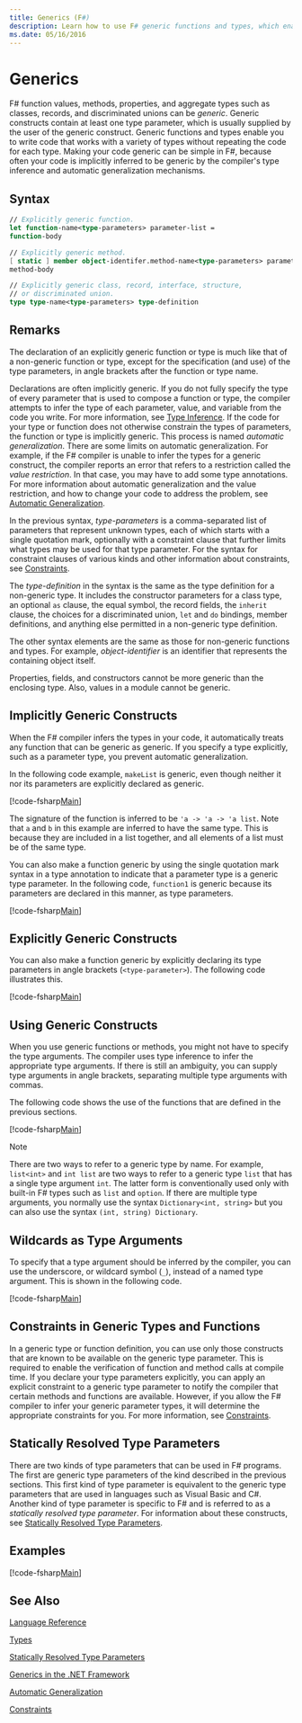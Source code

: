 ```yaml
---
title: Generics (F#)
description: Learn how to use F# generic functions and types, which enable you to write code that works with a variety of types without repeating code.
ms.date: 05/16/2016
---
```

# Generics

F# function values, methods, properties, and aggregate types such as classes, records, and discriminated unions can be *generic*. Generic constructs contain at least one type parameter, which is usually supplied by the user of the generic construct. Generic functions and types enable you to write code that works with a variety of types without repeating the code for each type. Making your code generic can be simple in F#, because often your code is implicitly inferred to be generic by the compiler's type inference and automatic generalization mechanisms.


## Syntax

```fsharp
// Explicitly generic function.
let function-name<type-parameters> parameter-list =
function-body

// Explicitly generic method.
[ static ] member object-identifer.method-name<type-parameters> parameter-list [ return-type ] =
method-body

// Explicitly generic class, record, interface, structure,
// or discriminated union.
type type-name<type-parameters> type-definition
```

## Remarks
The declaration of an explicitly generic function or type is much like that of a non-generic function or type, except for the specification (and use) of the type parameters, in angle brackets after the function or type name.

Declarations are often implicitly generic. If you do not fully specify the type of every parameter that is used to compose a function or type, the compiler attempts to infer the type of each parameter, value, and variable from the code you write. For more information, see [Type Inference](../type-inference.md). If the code for your type or function does not otherwise constrain the types of parameters, the function or type is implicitly generic. This process is named *automatic generalization*. There are some limits on automatic generalization. For example, if the F# compiler is unable to infer the types for a generic construct, the compiler reports an error that refers to a restriction called the *value restriction*. In that case, you may have to add some type annotations. For more information about automatic generalization and the value restriction, and how to change your code to address the problem, see [Automatic Generalization](automatic-generalization.md).

In the previous syntax, *type-parameters* is a comma-separated list of parameters that represent unknown types, each of which starts with a single quotation mark, optionally with a constraint clause that further limits what types may be used for that type parameter. For the syntax for constraint clauses of various kinds and other information about constraints, see [Constraints](constraints.md).

The *type-definition* in the syntax is the same as the type definition for a non-generic type. It includes the constructor parameters for a class type, an optional `as` clause, the equal symbol, the record fields, the `inherit` clause, the choices for a discriminated union, `let` and `do` bindings, member definitions, and anything else permitted in a non-generic type definition.

The other syntax elements are the same as those for non-generic functions and types. For example, *object-identifier* is an identifier that represents the containing object itself.

Properties, fields, and constructors cannot be more generic than the enclosing type. Also, values in a module cannot be generic.


## Implicitly Generic Constructs
When the F# compiler infers the types in your code, it automatically treats any function that can be generic as generic. If you specify a type explicitly, such as a parameter type, you prevent automatic generalization.

In the following code example, `makeList` is generic, even though neither it nor its parameters are explicitly declared as generic.

[!code-fsharp[Main](../../../../samples/snippets/fsharp/lang-ref-1/snippet1700.fs)]

The signature of the function is inferred to be `'a -> 'a -> 'a list`. Note that `a` and `b` in this example are inferred to have the same type. This is because they are included in a list together, and all elements of a list must be of the same type.

You can also make a function generic by using the single quotation mark syntax in a type annotation to indicate that a parameter type is a generic type parameter. In the following code, `function1` is generic because its parameters are declared in this manner, as type parameters.

[!code-fsharp[Main](../../../../samples/snippets/fsharp/lang-ref-1/snippet1701.fs)]
    
## Explicitly Generic Constructs
You can also make a function generic by explicitly declaring its type parameters in angle brackets (`<type-parameter>`). The following code illustrates this.

[!code-fsharp[Main](../../../../samples/snippets/fsharp/lang-ref-1/snippet1703.fs)]
    
## Using Generic Constructs
When you use generic functions or methods, you might not have to specify the type arguments. The compiler uses type inference to infer the appropriate type arguments. If there is still an ambiguity, you can supply type arguments in angle brackets, separating multiple type arguments with commas.

The following code shows the use of the functions that are defined in the previous sections.

[!code-fsharp[Main](../../../../samples/snippets/fsharp/lang-ref-1/snippet1702.fs)]
    
>[!NOTE]
There are two ways to refer to a generic type by name. For example, `list<int>` and `int list` are two ways to refer to a generic type `list` that has a single type argument `int`. The latter form is conventionally used only with built-in F# types such as `list` and `option`. If there are multiple type arguments, you normally use the syntax `Dictionary<int, string>` but you can also use the syntax `(int, string) Dictionary`.

## Wildcards as Type Arguments
To specify that a type argument should be inferred by the compiler, you can use the underscore, or wildcard symbol (`_`), instead of a named type argument. This is shown in the following code.

[!code-fsharp[Main](../../../../samples/snippets/fsharp/lang-ref-1/snippet1704.fs)]
    
## Constraints in Generic Types and Functions
In a generic type or function definition, you can use only those constructs that are known to be available on the generic type parameter. This is required to enable the verification of function and method calls at compile time. If you declare your type parameters explicitly, you can apply an explicit constraint to a generic type parameter to notify the compiler that certain methods and functions are available. However, if you allow the F# compiler to infer your generic parameter types, it will determine the appropriate constraints for you. For more information, see [Constraints](constraints.md).


## Statically Resolved Type Parameters
There are two kinds of type parameters that can be used in F# programs. The first are generic type parameters of the kind described in the previous sections. This first kind of type parameter is equivalent to the generic type parameters that are used in languages such as Visual Basic and C#. Another kind of type parameter is specific to F# and is referred to as a *statically resolved type parameter*. For information about these constructs, see [Statically Resolved Type Parameters](statically-resolved-type-parameters.md).


## Examples
[!code-fsharp[Main](../../../../samples/snippets/fsharp/lang-ref-1/snippet1705.fs)]
    
## See Also
[Language Reference](../index.md)

[Types](../fsharp-types.md)

[Statically Resolved Type Parameters](statically-resolved-type-parameters.md)

[Generics in the .NET Framework](~/docs/standard/generics/index.md)

[Automatic Generalization](automatic-generalization.md)

[Constraints](constraints.md)
